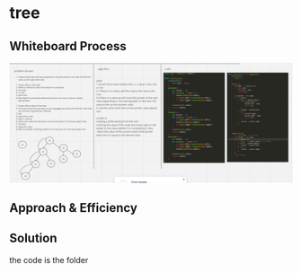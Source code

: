 
# tree
<!-- Description of the challenge -->

## Whiteboard Process
<!-- Embedded whiteboard image -->
![Alt text](image.png)

## Approach & Efficiency
<!-- What approach did you take? Why? What is the Big O space/time for this approach? -->

## Solution
the code is the folder 


